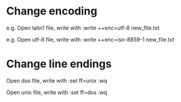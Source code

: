 # Change encoding

e.g.
Open latin1 file, write with
   :write ++enc=utf-8 new_file.txt

e.g.
Open utf-8 file, write with
   :write ++enc=iso-8859-1 new_file.txt

# Change line endings

Open dos file, write with
   :set ff=unix
   :wq

Open unix file, write with
   :set ff=dos
   :wq

